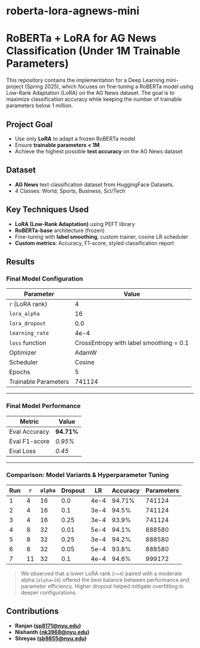 # roberta-lora-agnews-mini

# RoBERTa + LoRA for AG News Classification (Under 1M Trainable Parameters)

This repository contains the implementation for a Deep Learning mini-project (Spring 2025), which focuses on fine-tuning a RoBERTa model using Low-Rank Adaptation (LoRA) on the AG News dataset. The goal is to maximize classification accuracy while keeping the number of trainable parameters below 1 million.

## Project Goal

- Use only **LoRA** to adapt a frozen RoBERTa model
- Ensure **trainable parameters < 1M**
- Achieve the highest possible **test accuracy** on the AG News dataset

## Dataset

- **AG News** text classification dataset from HuggingFace Datasets.
- 4 Classes: World, Sports, Business, Sci/Tech

## Key Techniques Used

- **LoRA (Low-Rank Adaptation)** using PEFT library
- **RoBERTa-base** architecture (frozen)
- Fine-tuning with **label smoothing**, custom trainer, cosine LR scheduler
- **Custom metrics**: Accuracy, F1-score, styled classification report

## Results

### Final Model Configuration

| Parameter            | Value                                   |
|----------------------|-----------------------------------------|
| `r` (LoRA rank)      | 4                                       |
| `lora_alpha`         | 16                                      |
| `lora_dropout`       | 0.0                                     |
| `learning_rate`      | 4e-4                                    |
| `loss` function      | CrossEntropy with label smoothing = 0.1 |
| Optimizer            | AdamW                                   |
| Scheduler            | Cosine                                  |
| Epochs               | 5                                       |
| Trainable Parameters | 741124                                  |

---

### Final Model Performance

| Metric            | Value   |
|------------------|---------|
| Eval Accuracy     | **94.71%** |
| Eval F1-score     | *0.95%* |
| Eval Loss         | *0.45* |

---

### Comparison: Model Variants & Hyperparameter Tuning

| Run | `r` | `alpha` | Dropout | LR    | Accuracy | Parameters|
|-----|-----|---------|---------|-------|----------|-----------|
| 1   | 4   | 16      | 0.0     | 4e-4  | 94.71%   | 741124    |
| 2   | 4   | 16      | 0.1     | 3e-4  | 94.5%    | 741124    |
| 3   | 4   | 16      | 0.25    | 3e-4  | 93.9%    | 741124    |
| 4   | 8   | 32      | 0.01    | 5e-4  | 94.1%    | 888580    |
| 5   | 8   | 32      | 0.25    | 3e-4  | 94.2%    | 888580    |
| 6   | 8   | 32      | 0.05    | 5e-4  | 93.8%    | 888580    |
| 7   | 11  | 32      | 0.1     | 4e-4  | 94.6%    | 999172    |

> We observed that a lower LoRA rank (`r=4`) paired with a moderate alpha (`alpha=16`) offered the best balance between performance and parameter efficiency. Higher dropout helped mitigate overfitting in deeper configurations.


## Contributions
- **Ranjan (sp8171@nyu.edu)**
- **Nishanth (nk3968@nyu.edu)**
- **Shreyas (sb9855@nyu.edu)**






